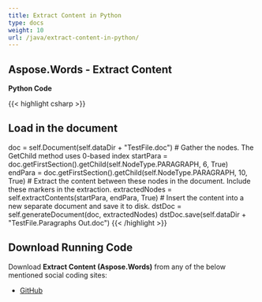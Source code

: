 ```yaml
---
title: Extract Content in Python
type: docs
weight: 10
url: /java/extract-content-in-python/
---
```


## **Aspose.Words - Extract Content**

**Python Code**

{{< highlight csharp >}}

## Load in the document

doc = self.Document(self.dataDir + "TestFile.doc")
\# Gather the nodes. The GetChild method uses 0-based index
startPara = doc.getFirstSection().getChild(self.NodeType.PARAGRAPH, 6, True)
endPara = doc.getFirstSection().getChild(self.NodeType.PARAGRAPH, 10, True)
\# Extract the content between these nodes in the document. Include these markers in the extraction.
extractedNodes = self.extractContents(startPara, endPara, True)
\# Insert the content into a new separate document and save it to disk.
dstDoc = self.generateDocument(doc, extractedNodes)
dstDoc.save(self.dataDir + "TestFile.Paragraphs Out.doc")
{{< /highlight >}}

## **Download Running Code**

Download **Extract Content (Aspose.Words)** from any of the below mentioned social coding sites:

- [GitHub](https://github.com/aspose-words/Aspose.Words-for-Java/blob/master/Plugins/Aspose_Words_Java_for_Python/tests/programmingwithdocuments/workingwithdocument/extractcontent/ExtractContent.py)
